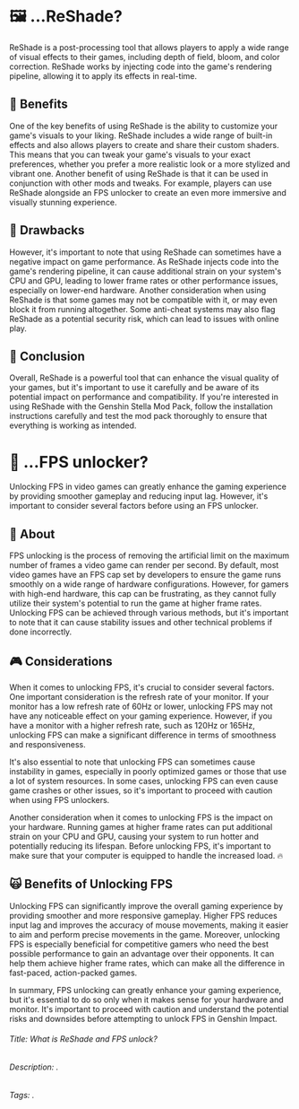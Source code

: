 # 🖼 ...ReShade?
ReShade is a post-processing tool that allows players to apply a wide range of visual effects to their games, including depth of field, bloom, and color correction.
ReShade works by injecting code into the game's rendering pipeline, allowing it to apply its effects in real-time.

## 🌷 Benefits
One of the key benefits of using ReShade is the ability to customize your game's visuals to your liking.
ReShade includes a wide range of built-in effects and also allows players to create and share their custom shaders.
This means that you can tweak your game's visuals to your exact preferences, whether you prefer a more realistic look or a more stylized and vibrant one. Another benefit of using ReShade is that it can be used in conjunction with other mods and tweaks.
For example, players can use ReShade alongside an FPS unlocker to create an even more immersive and visually stunning experience.

## 👿 Drawbacks
However, it's important to note that using ReShade can sometimes have a negative impact on game performance.
As ReShade injects code into the game's rendering pipeline, it can cause additional strain on your system's CPU and GPU, leading to lower frame rates or other performance issues, especially on lower-end hardware.
Another consideration when using ReShade is that some games may not be compatible with it, or may even block it from running altogether.
Some anti-cheat systems may also flag ReShade as a potential security risk, which can lead to issues with online play.

## 💬 Conclusion
Overall, ReShade is a powerful tool that can enhance the visual quality of your games, but it's important to use it carefully and be aware of its potential impact on performance and compatibility.
If you're interested in using ReShade with the Genshin Stella Mod Pack, follow the installation instructions carefully and test the mod pack thoroughly to ensure that everything is working as intended.


# 🌠 ...FPS unlocker?
Unlocking FPS in video games can greatly enhance the gaming experience by providing smoother gameplay and reducing input lag.
However, it's important to consider several factors before using an FPS unlocker.

## 🌻 About
FPS unlocking is the process of removing the artificial limit on the maximum number of frames a video game can render per second.
By default, most video games have an FPS cap set by developers to ensure the game runs smoothly on a wide range of hardware configurations.
However, for gamers with high-end hardware, this cap can be frustrating, as they cannot fully utilize their system's potential to run the game at higher frame rates.
Unlocking FPS can be achieved through various methods, but it's important to note that it can cause stability issues and other technical problems if done incorrectly.

## 🎮 Considerations
When it comes to unlocking FPS, it's crucial to consider several factors. One important consideration is the refresh rate of your monitor.
If your monitor has a low refresh rate of 60Hz or lower, unlocking FPS may not have any noticeable effect on your gaming experience.
However, if you have a monitor with a higher refresh rate, such as 120Hz or 165Hz, unlocking FPS can make a significant difference in terms of smoothness and responsiveness.

It's also essential to note that unlocking FPS can sometimes cause instability in games, especially in poorly optimized games or those that use a lot of system resources.
In some cases, unlocking FPS can even cause game crashes or other issues, so it's important to proceed with caution when using FPS unlockers.

Another consideration when it comes to unlocking FPS is the impact on your hardware. Running games at higher frame rates can put additional strain on your CPU and GPU, causing your system to run hotter and potentially reducing its lifespan.
Before unlocking FPS, it's important to make sure that your computer is equipped to handle the increased load. 🔥

## 🙀 Benefits of Unlocking FPS
Unlocking FPS can significantly improve the overall gaming experience by providing smoother and more responsive gameplay.
Higher FPS reduces input lag and improves the accuracy of mouse movements, making it easier to aim and perform precise movements in the game.
Moreover, unlocking FPS is especially beneficial for competitive gamers who need the best possible performance to gain an advantage over their opponents.
It can help them achieve higher frame rates, which can make all the difference in fast-paced, action-packed games.

In summary, FPS unlocking can greatly enhance your gaming experience, but it's essential to do so only when it makes sense for your hardware and monitor. It's important to proceed with caution and understand the potential risks and downsides before attempting to unlock FPS in Genshin Impact.


<!--------------- SEO --------------->
###### Title: What is ReShade and FPS unlock?
###### Description: .
###### Tags: .